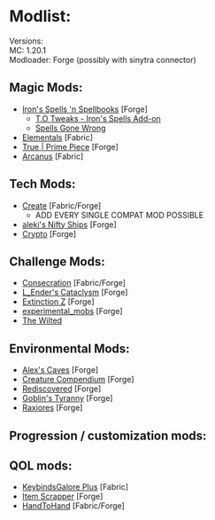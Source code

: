 # Modlist:
Versions: <br>
MC: 1.20.1 <br>
Modloader: Forge (possibly with sinytra connector) <br>

## Magic Mods:
- [Iron's Spells 'n Spellbooks](https://modrinth.com/mod/irons-spells-n-spellbooks) [Forge]
  - [T.O Tweaks - Iron's Spells Add-on](https://modrinth.com/mod/to-tweaks-irons-spells)
  - [Spells Gone Wrong](https://modrinth.com/mod/spells-gone-wrong)
- [Elementals](https://modrinth.com/mod/elemental) [Fabric]
- [True | Prime Piece](https://www.curseforge.com/minecraft/mc-mods/true-prime-piece) [Forge]
- [Arcanus](https://modrinth.com/mod/arcanus) [Fabric]

## Tech Mods:
- [Create](https://modrinth.com/mod/create) [Fabric/Forge]
  - ADD EVERY SINGLE COMPAT MOD POSSIBLE
- [aleki's Nifty Ships](https://modrinth.com/mod/alekiships) [Forge]
- [Crypto](https://modrinth.com/mod/crypto/gallery) [Forge]

## Challenge Mods:
- [Consecration](https://www.curseforge.com/minecraft/mc-mods/consecration) [Fabric/Forge]
- [L_Ender's Cataclysm](https://modrinth.com/mod/l_enders-cataclysm) [Forge]
- [Extinction Z](https://www.curseforge.com/minecraft/mc-mods/extinction-z) [Forge]
- [experimental_mobs](https://www.curseforge.com/minecraft/mc-mods/experimental-mobs) [Forge]
- [The Wilted](https://www.curseforge.com/minecraft/mc-mods/the-root-of-fear)

## Environmental Mods:
- [Alex's Caves](https://modrinth.com/mod/alexs-caves) [Forge]
- [Creature Compendium](https://modrinth.com/mod/creature-compendium) [Forge]
- [Rediscovered](https://modrinth.com/mod/rediscovered) [Forge]
- [Goblin's Tyranny](https://www.curseforge.com/minecraft/mc-mods/goblins-tyranny) [Forge]
- [Raxiores](https://www.curseforge.com/minecraft/mc-mods/raxiores-dinosaur-mode) [Forge]

## Progression / customization mods:

## QOL mods:
- [KeybindsGalore Plus](https://modrinth.com/mod/keybindsgaloreplus) [Fabric]
- [Item Scrapper](https://www.curseforge.com/minecraft/mc-mods/item-scrapper) [Forge]
- [HandToHand](https://modrinth.com/mod/handtohand) [Fabric/Forge]
